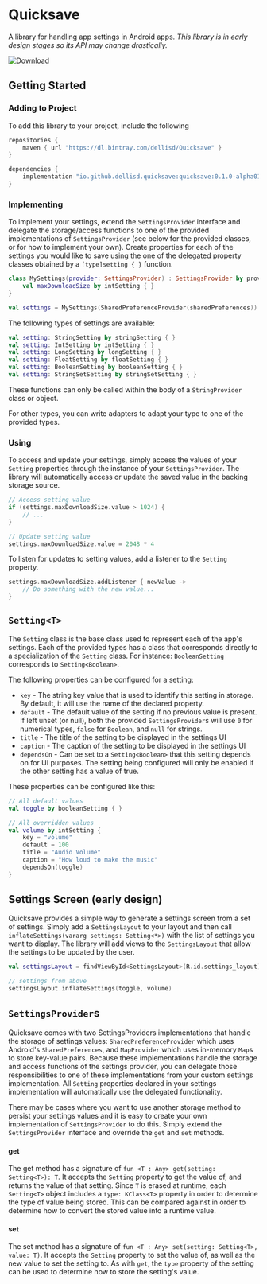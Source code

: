 # Quicksave

A library for handling app settings in Android apps. *This library is in early design stages so its API may change drastically.*

 [ ![Download](https://api.bintray.com/packages/dellisd/Quicksave/quicksave/images/download.svg) ](https://bintray.com/dellisd/Quicksave/quicksave/_latestVersion)

## Getting Started

### Adding to Project
To add this library to your project, include the following

```groovy
repositories {
    maven { url "https://dl.bintray.com/dellisd/Quicksave" }
}

dependencies {
    implementation "io.github.dellisd.quicksave:quicksave:0.1.0-alpha01"
}
```

### Implementing
To implement your settings, extend the `SettingsProvider` interface and delegate the storage/access functions to one of the provided implementations of `SettingsProvider` (see below for the provided classes, or for how to implement your own).
Create properties for each of the settings you would like to save using the one of the delegated property classes obtained by a `[type]setting { }` function.

```kotlin
class MySettings(provider: SettingsProvider) : SettingsProvider by provider {
    val maxDownloadSize by intSetting { }  
}

val settings = MySettings(SharedPreferenceProvider(sharedPreferences))
```

The following types of settings are available:
```kotlin
val setting: StringSetting by stringSetting { }      
val setting: IntSetting by intSetting { }            
val setting: LongSetting by longSetting { }          
val setting: FloatSetting by floatSetting { }        
val setting: BooleanSetting by booleanSetting { }    
val setting: StringSetSetting by stringSetSetting { }
```
These functions can only be called within the body of a `StringProvider` class or object.

For other types, you can write adapters to adapt your type to one of the provided types.

### Using
To access and update your settings, simply access the values of your `Setting` properties through the instance of your `SettingsProvider`. The library will automatically access or update the saved value in the backing storage source.

```kotlin
// Access setting value
if (settings.maxDownloadSize.value > 1024) {
    // ...
}

// Update setting value
settings.maxDownloadSize.value = 2048 * 4
```

To listen for updates to setting values, add a listener to the `Setting` property.

```kotlin
settings.maxDownloadSize.addListener { newValue ->
    // Do something with the new value...
}
```

## `Setting<T>`
The `Setting` class is the base class used to represent each of the app's settings. Each of the provided types has a class that corresponds directly to a specialization of the `Setting` class.
For instance: `BooleanSetting` corresponds to `Setting<Boolean>`. 

The following properties can be configured for a setting:

* `key` - The string key value that is used to identify this setting in storage. By default, it will use the name of the declared property.
* `default` - The default value of the setting if no previous value is present. If left unset (or null), both the provided `SettingsProvider`s will use `0` for numerical types, `false` for `Boolean`, and `null` for strings.
* `title` - The title of the setting to be displayed in the settings UI
* `caption` - The caption of the setting to be displayed in the settings UI
* `dependsOn` - Can be set to a `Setting<Boolean>` that this setting depends on for UI purposes. The setting being configured will only be enabled if the other setting has a value of true.

These properties can be configured like this:
```kotlin
// All default values
val toggle by booleanSetting { }

// All overridden values
val volume by intSetting {
    key = "volume"
    default = 100
    title = "Audio Volume"
    caption = "How loud to make the music"
    dependsOn(toggle)
}
```

## Settings Screen (early design)
Quicksave provides a simple way to generate a settings screen from a set of settings. Simply add a `SettingsLayout` to your layout and then call `inflateSettings(vararg settings: Setting<*>)` with the list of settings you want to display.
The library will add views to the `SettingsLayout` that allow the settings to be updated by the user.

```kotlin
val settingsLayout = findViewById<SettingsLayout>(R.id.settings_layout)

// settings from above
settingsLayout.inflateSettings(toggle, volume)
```

## `SettingsProvider`s
Quicksave comes with two SettingsProviders implementations that handle the storage of settings values: `SharedPreferenceProvider` which uses Android's `SharedPreferences`, and `MapProvider` which uses in-memory `Map`s to store key-value pairs.
Because these implementations handle the storage and access functions of the settings provider, you can delegate those responsibilities to one of these implementations from your custom settings implementation. All `Setting` properties declared in your settings implementation will automatically use the delegated functionality.

There may be cases where you want to use another storage method to persist your settings values and it is easy to create your own implementation of `SettingsProvider` to do this.
Simply extend the `SettingsProvider` interface and override the `get` and `set` methods.

#### get
The get method has a signature of `fun <T : Any> get(setting: Setting<T>): T`. It accepts the `Setting` property to get the value of, and returns the value of that setting.
Since `T` is erased at runtime, each `Setting<T>` object includes a `type: KClass<T>` property in order to determine the type of value being stored. This can be compared against in order to determine how to convert the stored value into a runtime value.

#### set
The set method has a signature of `fun <T : Any> set(setting: Setting<T>, value: T)`. It accepts the `Setting` property to set the value of, as well as the new value to set the setting to.
As with `get`, the `type` property of the setting can be used to determine how to store the setting's value.